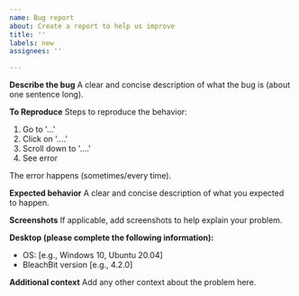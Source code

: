 ```yaml
---
name: Bug report
about: Create a report to help us improve
title: ''
labels: new
assignees: ''

---
```


**Describe the bug**
A clear and concise description of what the bug is (about one sentence long).

**To Reproduce**
Steps to reproduce the behavior:
1. Go to '...'
2. Click on '....'
3. Scroll down to '....'
4. See error

The error happens (sometimes/every time).

**Expected behavior**
A clear and concise description of what you expected to happen.

**Screenshots**
If applicable, add screenshots to help explain your problem.

**Desktop (please complete the following information):**
 - OS: [e.g., Windows 10, Ubuntu 20.04]
 - BleachBit version [e.g., 4.2.0]

**Additional context**
Add any other context about the problem here.
